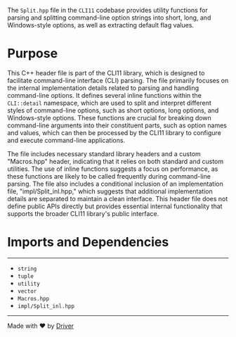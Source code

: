<!--------------------------------------------------------------------------------->
<!-- IMPORTANT: This file is auto-generated by Driver (https://driver.ai). -------->
<!-- Manual edits may be overwritten on future commits. --------------------------->
<!--------------------------------------------------------------------------------->

The `Split.hpp` file in the `CLI11` codebase provides utility functions for parsing and splitting command-line option strings into short, long, and Windows-style options, as well as extracting default flag values.

# Purpose
This C++ header file is part of the CLI11 library, which is designed to facilitate command-line interface (CLI) parsing. The file primarily focuses on the internal implementation details related to parsing and handling command-line options. It defines several inline functions within the `CLI::detail` namespace, which are used to split and interpret different styles of command-line options, such as short options, long options, and Windows-style options. These functions are crucial for breaking down command-line arguments into their constituent parts, such as option names and values, which can then be processed by the CLI11 library to configure and execute command-line applications.

The file includes necessary standard library headers and a custom "Macros.hpp" header, indicating that it relies on both standard and custom utilities. The use of inline functions suggests a focus on performance, as these functions are likely to be called frequently during command-line parsing. The file also includes a conditional inclusion of an implementation file, "impl/Split_inl.hpp," which suggests that additional implementation details are separated to maintain a clean interface. This header file does not define public APIs directly but provides essential internal functionality that supports the broader CLI11 library's public interface.
# Imports and Dependencies

---
- `string`
- `tuple`
- `utility`
- `vector`
- `Macros.hpp`
- `impl/Split_inl.hpp`



---
Made with ❤️ by [Driver](https://www.driver.ai/)